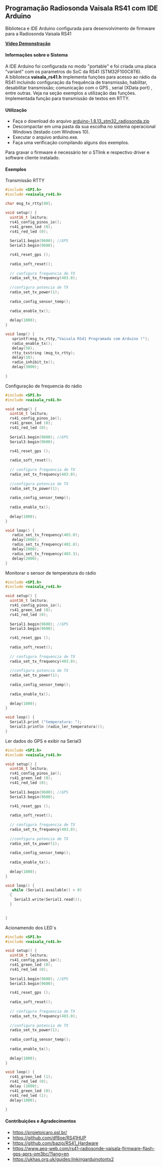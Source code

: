 ##  Programação Radiosonda Vaisala RS41 com IDE Arduino 
Biblioteca e IDE Arduino configurada para desenvolvimento de firmware para a Radiosonda Vaisala RS41

[**Vídeo Demonstração**](https://www.youtube.com/watch?v=GGI8PdORkzQ&t=6s)

#### Informações sobre o Sistema
A IDE Arduino foi configurada no modo "portable" e foi criada uma placa "variant" com os parametros do SoC da RS41 (STM32F100C8T6).\
A biblioteca **vaisala_rs41.h**  implementa funções para acesso ao rádio da RS41 incluindo configuração da frequência de transmissão, habilitar, desabilitar transmissão;  comunicação com o GPS , serial  (XData port) , entre outras. Veja na seção exemplos a utilização das funções.  
Implementada função para transmissão de textos em RTTY.

#### Utilização  
- Faça o download do arquivo [arduino-1.8.13_stm32_radiosonda.zip](https://drive.google.com/file/d/1h-1w4kxMXWZvkXIx4UX6_UEwJW3LLON0/view?usp=sharing)
- Descompactar em uma pasta da sua escolha no sistema operacional Windows (testado com Windows 10).
- Executar o arquivo arduino.exe. 
- Faça uma verificação compilando alguns dos exemplos.

Para gravar o firmware é necessário ter o STlink e respectivo driver e software cliente instalado. 

#### Exemplos
Transmissão RTTY
```cpp
#include <SPI.h>
#include <vaisala_rs41.h>

char msg_tx_rtty[80];

void setup() {
  uint16_t leitura;   
  rs41_config_pinos_io(); 
  rs41_green_led (0);
  rs41_red_led (0); 
  
  Serial1.begin(9600); //GPS
  Serial3.begin(9600); 

  rs41_reset_gps ();
  
  radio_soft_reset();
  
  // configura frequencia de TX  
  radio_set_tx_frequency(403.0);
  
  //configura potencia de TX 
  radio_set_tx_power(1);
     
  radio_config_sensor_temp();  
  
  radio_enable_tx(); 
   
  delay(1000);  
}

void loop() {         
   sprintf(msg_tx_rtty,"Vaisala RS41 Programada com Arduino !");          
   radio_enable_tx();
   delay(50);  
   rtty_txstring (msg_tx_rtty);   
   delay(10);  
   radio_inhibit_tx();     
   delay(3000);       
   
}

```
Configuração de frequencia do rádio
```cpp
#include <SPI.h>
#include <vaisala_rs41.h>

void setup() {
  uint16_t leitura;   
  rs41_config_pinos_io(); 
  rs41_green_led (0);
  rs41_red_led (0); 
  
  Serial1.begin(9600); //GPS
  Serial3.begin(9600); 

  rs41_reset_gps ();
  
  radio_soft_reset();
  
  // configura frequencia de TX  
  radio_set_tx_frequency(403.0);
  
  //configura potencia de TX 
  radio_set_tx_power(1);
     
  radio_config_sensor_temp();  
  
  radio_enable_tx(); 
   
  delay(1000);  
}

void loop() {         
   radio_set_tx_frequency(403.0);  
   delay(2000); 
   radio_set_tx_frequency(402.8);  
   delay(2000); 
   radio_set_tx_frequency(403.3);  
   delay(2000);         
}
```
Monitorar o sensor de temperatura do rádio
```cpp
#include <SPI.h>
#include <vaisala_rs41.h>

void setup() {
  uint16_t leitura;   
  rs41_config_pinos_io(); 
  rs41_green_led (0);
  rs41_red_led (0); 
  
  Serial1.begin(9600); //GPS
  Serial3.begin(9600); 

  rs41_reset_gps ();
  
  radio_soft_reset();
  
  // configura frequencia de TX  
  radio_set_tx_frequency(403.0);
  
  //configura potencia de TX 
  radio_set_tx_power(1);
     
  radio_config_sensor_temp();  
  
  radio_enable_tx(); 
   
  delay(1000);  
}

void loop() {     
  Serial3.print ("temperatura: ");    
  Serial3.println (radio_ler_temperatura());    
}
```

Ler dados do GPS e exibir na Serial3
```cpp
#include <SPI.h>
#include <vaisala_rs41.h>

void setup() {
  uint16_t leitura;   
  rs41_config_pinos_io(); 
  rs41_green_led (0);
  rs41_red_led (0); 
  
  Serial1.begin(9600); //GPS
  Serial3.begin(9600); 

  rs41_reset_gps ();
  
  radio_soft_reset();
  
  // configura frequencia de TX  
  radio_set_tx_frequency(403.0);
  
  //configura potencia de TX 
  radio_set_tx_power(1);
     
  radio_config_sensor_temp();  
  
  radio_enable_tx(); 
   
  delay(1000);  
}

void loop() {     
   while (Serial1.available() > 0)
  {
    Serial3.write(Serial1.read());
  }

    
}
```

Acionamendo dos LED´s
```cpp
#include <SPI.h>
#include <vaisala_rs41.h>

void setup() {
  uint16_t leitura;   
  rs41_config_pinos_io(); 
  rs41_green_led (0);
  rs41_red_led (0); 
  
  Serial1.begin(9600); //GPS
  Serial3.begin(9600); 

  rs41_reset_gps ();
  
  radio_soft_reset();
  
  // configura frequencia de TX  
  radio_set_tx_frequency(403.0);
  
  //configura potencia de TX 
  radio_set_tx_power(1);
     
  radio_config_sensor_temp();  
  
  radio_enable_tx(); 
   
  delay(1000);  
}

void loop() {     
  rs41_green_led (1);
  rs41_red_led (0); 
  delay (1000);
  rs41_green_led (0);
  rs41_red_led (1); 
  delay(1000);
    
}
```








#### Contribuições e Agradecimentos
- https://projetoicaro.qsl.br/ 
- https://github.com/df8oe/RS41HUP
- https://github.com/bazjo/RS41_Hardware
- https://www.aeq-web.com/rs41-radiosonde-vaisala-firmware-flash-gps-aprs-om3bc/?lang=en
- https://ukhas.org.uk/guides:linkingarduinotontx2

